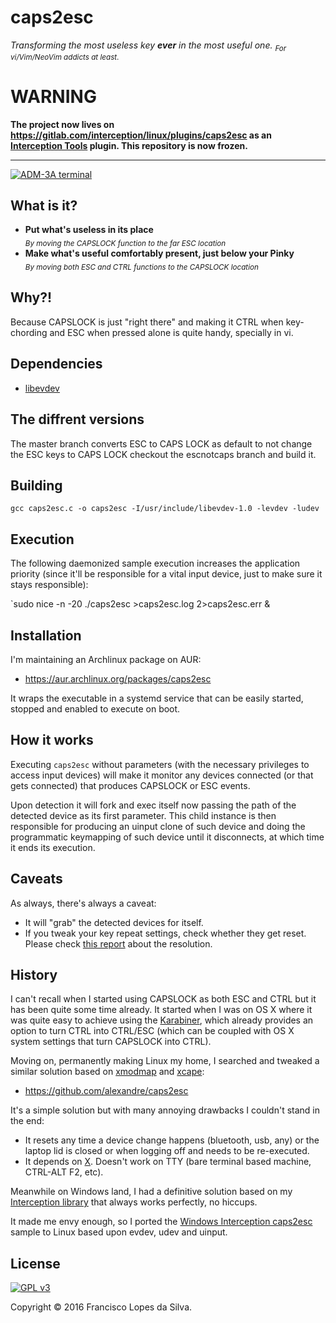 # caps2esc

_Transforming the most useless key **ever** in the most useful one._
<sub>_For vi/Vim/NeoVim addicts at least_.</sub>

# WARNING

**The project now lives on https://gitlab.com/interception/linux/plugins/caps2esc
as an [Interception Tools][interception-tools] plugin. This repository is now
frozen.**

---

<a href="http://www.catonmat.net/blog/why-vim-uses-hjkl-as-arrow-keys/">

![ADM-3A terminal](http://www.catonmat.net/images/why-vim-uses-hjkl/lsi-adm3a-full-keyboard.jpg)

</a>

## What is it?

- **Put what's useless in its place**  
  <sub>_By moving the CAPSLOCK function to the far ESC location_</sub>
- **Make what's useful comfortably present, just below your Pinky**  
  <sub>_By moving both ESC and CTRL functions to the CAPSLOCK location_</sub>

## Why?!

Because CAPSLOCK is just "right there" and making it CTRL when key-chording and
ESC when pressed alone is quite handy, specially in vi.

## Dependencies

- [libevdev][]

## The diffrent versions

The master branch converts ESC to CAPS LOCK as default to not change the ESC keys to CAPS LOCK
checkout the escnotcaps branch and build it.

## Building

`gcc caps2esc.c -o caps2esc -I/usr/include/libevdev-1.0 -levdev -ludev`

## Execution

The following daemonized sample execution increases the application priority
(since it'll be responsible for a vital input device, just to make sure it stays
responsible):

`sudo nice -n -20 ./caps2esc >caps2esc.log 2>caps2esc.err &

## Installation

I'm maintaining an Archlinux package on AUR:

- <https://aur.archlinux.org/packages/caps2esc>

It wraps the executable in a systemd service that can be easily started, stopped
and enabled to execute on boot.

## How it works

Executing `caps2esc` without parameters (with the necessary privileges to access
input devices) will make it monitor any devices connected (or that gets
connected) that produces CAPSLOCK or ESC events.

Upon detection it will fork and exec itself now passing the path of the detected
device as its first parameter. This child instance is then responsible for
producing an uinput clone of such device and doing the programmatic keymapping
of such device until it disconnects, at which time it ends its execution.

## Caveats

As always, there's always a caveat:

- It will "grab" the detected devices for itself.
- If you tweak your key repeat settings, check whether they get reset.  
  Please check [this report][key-repeat-fix] about the resolution.

## History

I can't recall when I started using CAPSLOCK as both ESC and CTRL but it has
been quite some time already. It started when I was on OS X where it was quite
easy to achieve using the [Karabiner][], which already provides an option to
turn CTRL into CTRL/ESC (which can be coupled with OS X system settings that
turn CAPSLOCK into CTRL).

Moving on, permanently making Linux my home, I searched and tweaked a similar
solution based on [xmodmap][] and [xcape][]:

- <https://github.com/alexandre/caps2esc>

It's a simple solution but with many annoying drawbacks I couldn't stand in the
end:

- It resets any time a device change happens (bluetooth, usb, any) or the
  laptop lid is closed or when logging off and needs to be re-executed.
- It depends on [X][]. Doesn't work on TTY (bare terminal based machine,
  CTRL-ALT F2, etc).

Meanwhile on Windows land, I had a definitive solution based on my
[Interception library][interception] that always works perfectly, no hiccups.

It made me envy enough, so I ported the
[Windows Interception caps2esc][caps2esc-windows] sample to Linux based upon
evdev, udev and uinput.

## License

<a href="http://www.gnu.org/copyleft/gpl.html">

![GPL v3](https://www.gnu.org/graphics/gplv3-127x51.png)

</a>

Copyright © 2016 Francisco Lopes da Silva.

[caps2esc-windows]: https://github.com/oblitum/Interception/blob/master/samples/caps2esc/caps2esc.cpp
[libevdev]: https://www.freedesktop.org/software/libevdev/doc/latest/index.html
[karabiner]: https://pqrs.org/osx/karabiner/
[xmodmap]: https://www.x.org/releases/X11R7.7/doc/man/man1/xmodmap.1.xhtml
[xcape]: https://github.com/alols/xcape
[x]: https://www.x.org
[interception]: https://github.com/oblitum/Interception
[key-repeat-fix]: https://github.com/oblitum/caps2esc/issues/1
[interception-tools]: https://gitlab.com/interception/linux/tools
